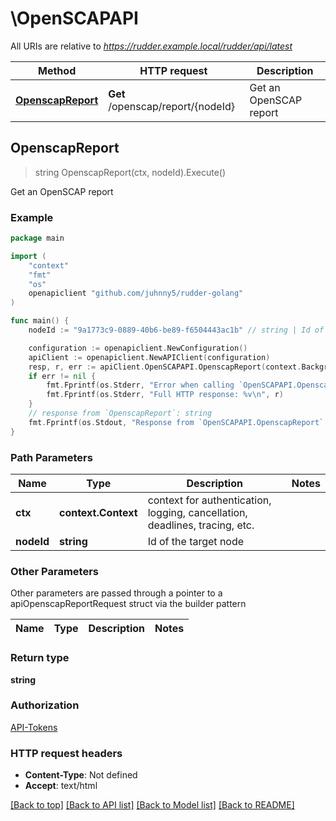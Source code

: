 # \OpenSCAPAPI

All URIs are relative to *https://rudder.example.local/rudder/api/latest*

Method | HTTP request | Description
------------- | ------------- | -------------
[**OpenscapReport**](OpenSCAPAPI.md#OpenscapReport) | **Get** /openscap/report/{nodeId} | Get an OpenSCAP report



## OpenscapReport

> string OpenscapReport(ctx, nodeId).Execute()

Get an OpenSCAP report



### Example

```go
package main

import (
	"context"
	"fmt"
	"os"
	openapiclient "github.com/juhnny5/rudder-golang"
)

func main() {
	nodeId := "9a1773c9-0889-40b6-be89-f6504443ac1b" // string | Id of the target node

	configuration := openapiclient.NewConfiguration()
	apiClient := openapiclient.NewAPIClient(configuration)
	resp, r, err := apiClient.OpenSCAPAPI.OpenscapReport(context.Background(), nodeId).Execute()
	if err != nil {
		fmt.Fprintf(os.Stderr, "Error when calling `OpenSCAPAPI.OpenscapReport``: %v\n", err)
		fmt.Fprintf(os.Stderr, "Full HTTP response: %v\n", r)
	}
	// response from `OpenscapReport`: string
	fmt.Fprintf(os.Stdout, "Response from `OpenSCAPAPI.OpenscapReport`: %v\n", resp)
}
```

### Path Parameters


Name | Type | Description  | Notes
------------- | ------------- | ------------- | -------------
**ctx** | **context.Context** | context for authentication, logging, cancellation, deadlines, tracing, etc.
**nodeId** | **string** | Id of the target node | 

### Other Parameters

Other parameters are passed through a pointer to a apiOpenscapReportRequest struct via the builder pattern


Name | Type | Description  | Notes
------------- | ------------- | ------------- | -------------


### Return type

**string**

### Authorization

[API-Tokens](../README.md#API-Tokens)

### HTTP request headers

- **Content-Type**: Not defined
- **Accept**: text/html

[[Back to top]](#) [[Back to API list]](../README.md#documentation-for-api-endpoints)
[[Back to Model list]](../README.md#documentation-for-models)
[[Back to README]](../README.md)

